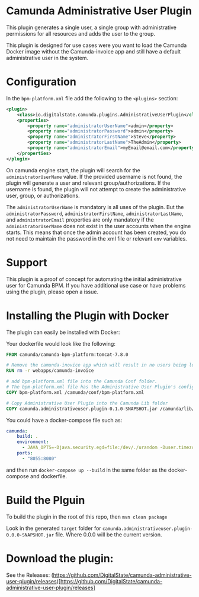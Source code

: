 # Camunda Administrative User Plugin

This plugin generates a single user, a single group with administrative permissions for all resources and adds the user to the group.

This plugin is designed for use cases were you want to load the Camunda Docker image without the Camunda-invoice app and still have a default administrative user in the system.

# Configuration

In the `bpm-platform.xml` file add the following to the `<plugins>` section:

```xml
<plugin>
    <class>io.digitalstate.camunda.plugins.AdministrativeUserPlugin</class>
    <properties>
        <property name="administratorUserName">admin</property>
        <property name="administratorPassword">admin</property>
        <property name="administratorFirstName">Steve</property>
        <property name="administratorLastName">TheAdmin</property>
        <property name="administratorEmail">myEmail@email.com</property>
    </properties>
</plugin>
```
On camunda engine start, the plugin will search for the `administratorUserName` value.  If the provided username is not found, the plugin will generate a user and relevant group/authorizations.  If the username is found, the plugin will not attempt to create the administrative user, group, or authorizations.

The `administratorUserName` is mandatory is all uses of the plugin.  But the `administratorPassword`, `administratorFirstName`, `administratorLastName`, and `administratorEmail` properties are only mandatory if the `administratorUserName` does not exist in the user accounts when the engine starts.  This means that once the admin account has been created, you do not need to maintain the password in the xml file or relevant `env` variables.

# Support

This plugin is a proof of concept for automating the initial administrative user for Camunda BPM.  If you have additional use case or have problems using the plugin, please open a issue.

# Installing the Plugin with Docker

The plugin can easily be installed with Docker:

Your dockerfile would look like the following:

```dockerfile
FROM camunda/camunda-bpm-platform:tomcat-7.8.0

# Remove the camunda-inovice app which will result in no users being loaded
RUN rm -r webapps/camunda-invoice

# add bpm-platform.xml file into the Camunda Conf folder.
# The bpm-platform.xml file has the Administrative User Plugin's configuration
COPY bpm-platform.xml /camunda/conf/bpm-platform.xml

# Copy Administrative User Plugin into the Camunda Lib folder
COPY camunda.administrativeuser.plugin-0.1.0-SNAPSHOT.jar /camunda/lib/camunda.administrativeuser.plugin-0.1.0-SNAPSHOT.jar
```

You could have a docker-compose file such as:

```yaml
camunda:
    build: .
    environment:
      - JAVA_OPTS=-Djava.security.egd=file:/dev/./urandom -Duser.timezone=America/Montreal
    ports:
      - "8055:8080"
```

and then run `docker-compose up --build` in the same folder as the docker-compose and dockerfile.

# Build the Plguin

To build the plugin in the root of this repo, then `mvn clean package`

Look in the generated `target` folder for `camunda.administrativeuser.plugin-0.0.0-SNAPSHOT.jar` file. Where 0.0.0 will be the current version.

# Download the plugin:

See the Releases: (https://github.com/DigitalState/camunda-administrative-user-plugin/releases)[https://github.com/DigitalState/camunda-administrative-user-plugin/releases]
